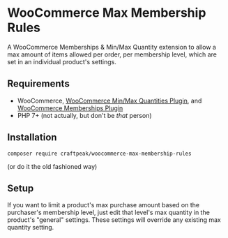 # WooCommerce Max Membership Rules

A WooCommerce Memberships & Min/Max Quantity extension to allow a max amount of items allowed per order, per membership level, which are set in an individual product's settings.

## Requirements
 - WooCommerce, [WooCommerce Min/Max Quantities Plugin](https://woocommerce.com/products/minmax-quantities/), and [WooCommerce Memberships Plugin](https://woocommerce.com/products/woocommerce-memberships/)
 - PHP 7+ (not actually, but don't be _that_ person)
 
## Installation
`composer require craftpeak/woocommerce-max-membership-rules`

(or do it the old fashioned way)

## Setup
If you want to limit a product's max purchase amount based on the purchaser's membership level, just edit that level's max quantity in the product's "general" settings. These settings will override any existing max quantity setting.

